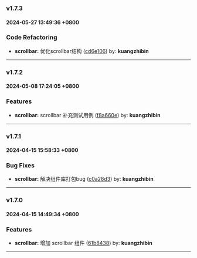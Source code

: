### v1.7.3
#### 2024-05-27 13:49:36 +0800

### Code Refactoring

* **scrollbar:** 优化scrollbar结构  ([cd6e106](https://github.com/bin-K/ued-plus/commit/cd6e106)) by: **kuangzhibin**

---

### v1.7.2
#### 2024-05-08 17:24:05 +0800

### Features

* **scrollbar:** scrollbar 补充测试用例  ([f8a660e](https://github.com/bin-K/ued-plus/commit/f8a660e)) by: **kuangzhibin**

---

### v1.7.1
#### 2024-04-15 15:58:33 +0800

### Bug Fixes

* **scrollbar:** 解决组件库打包bug  ([c0a28d3](https://github.com/bin-K/ued-plus/commit/c0a28d3)) by: **kuangzhibin**

---

### v1.7.0
#### 2024-04-15 14:49:34 +0800

### Features

* **scrollbar:** 增加 scrollbar 组件  ([61b8438](https://github.com/bin-K/ued-plus/commit/61b8438)) by: **kuangzhibin**

---
